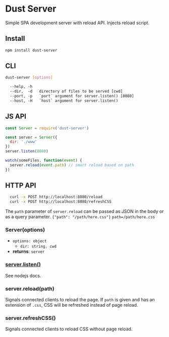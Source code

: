# Dust Server

Simple SPA development server with reload API. Injects reload script.

## Install

```sh
npm install dust-server
```

## CLI

```sh
dust-server [options]
```

```txt
  --help, -h
  --dir,  -d   directory of files to be served [cwd]
  --port, -p   `port` argument for server.listen() [8080]
  --host, -H   `host` argument for server.listen()
```

## JS API

```javascript
const Server = require('dust-server')

const server = Server({
  dir: './www'
})
server.listen(8080)

watch(someFiles, function(event) {
  server.reload(event.path) // smart reload based on path
})
```

## HTTP API

```sh
  curl -x POST http://localhost:8080/reload
  curl -x POST http://localhost:8080/refreshCSS
```

The `path` parameter of `server.reload` can be passed as JSON in the body or as a query parameter.
`{"path": "/path/here.css"}`
`path=/path/here.css`

### Server(options)
- `options: object`
  - `dir: string, cwd`
- **returns**: `server`

### [server.listen()](https://nodejs.org/api/http.html#http_server_listen_handle_callback)
See nodejs docs.

### server.reload(path)
Signals connected clients to reload the page. If `path` is given and has an extension of `.css`, CSS will be refreshed instead of page reload.

### server.refreshCSS()
Signals connected clients to reload CSS without page reload.
